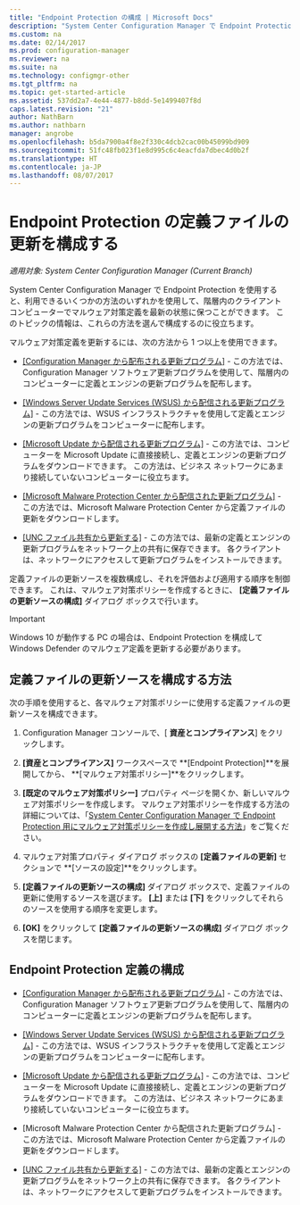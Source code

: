 ```yaml
---
title: "Endpoint Protection の構成 | Microsoft Docs"
description: "System Center Configuration Manager で Endpoint Protection を使用する方法を選択および構成し、クライアント コンピューターでマルウェア対策定義を最新の状態に保つ方法について説明します。"
ms.custom: na
ms.date: 02/14/2017
ms.prod: configuration-manager
ms.reviewer: na
ms.suite: na
ms.technology: configmgr-other
ms.tgt_pltfrm: na
ms.topic: get-started-article
ms.assetid: 537dd2a7-4e44-4877-b8dd-5e1499407f8d
caps.latest.revision: "21"
author: NathBarn
ms.author: nathbarn
manager: angrobe
ms.openlocfilehash: b5da7900a4f8e2f330c4dcb2cac00b45099bd909
ms.sourcegitcommit: 51fc48fb023f1e8d995c6c4eacfda7dbec4d0b2f
ms.translationtype: HT
ms.contentlocale: ja-JP
ms.lasthandoff: 08/07/2017
---
```

#  <a name="configure-definition-updates-for-endpoint-protection"></a>Endpoint Protection の定義ファイルの更新を構成する  

*適用対象: System Center Configuration Manager (Current Branch)*

 System Center Configuration Manager で Endpoint Protection を使用すると、利用できるいくつかの方法のいずれかを使用して、階層内のクライアント コンピューターでマルウェア対策定義を最新の状態に保つことができます。 このトピックの情報は、これらの方法を選んで構成するのに役立ちます。

 マルウェア対策定義を更新するには、次の方法から 1 つ以上を使用できます。

-   [[Configuration Manager から配布される更新プログラム]](endpoint-definitions-configmgr.md) - この方法では、Configuration Manager ソフトウェア更新プログラムを使用して、階層内のコンピューターに定義とエンジンの更新プログラムを配布します。

-   [[Windows Server Update Services (WSUS) から配信される更新プログラム]](endpoint-definitions-wsus.md) - この方法では、WSUS インフラストラクチャを使用して定義とエンジンの更新プログラムをコンピューターに配布します。

-   [[Microsoft Update から配信される更新プログラム]](endpoint-definitions-microsoft-updates.md) - この方法では、コンピューターを Microsoft Update に直接接続し、定義とエンジンの更新プログラムをダウンロードできます。 この方法は、ビジネス ネットワークにあまり接続していないコンピューターに役立ちます。

-   [[Microsoft Malware Protection Center から配信された更新プログラム]](endpoint-definitions-protection-center.md) - この方法では、Microsoft Malware Protection Center から定義ファイルの更新をダウンロードします。

-   [[UNC ファイル共有から更新する]](endpoint-definitions-network.md) - この方法では、最新の定義とエンジンの更新プログラムをネットワーク上の共有に保存できます。 各クライアントは、ネットワークにアクセスして更新プログラムをインストールできます。

 定義ファイルの更新ソースを複数構成し、それを評価および適用する順序を制御できます。 これは、マルウェア対策ポリシーを作成するときに、 **[定義ファイルの更新ソースの構成]** ダイアログ ボックスで行います。

> [!IMPORTANT]
>  Windows 10 が動作する PC の場合は、Endpoint Protection を構成して Windows Defender のマルウェア定義を更新する必要があります。

## <a name="how-to-configure-definition-update-sources"></a>定義ファイルの更新ソースを構成する方法
 次の手順を使用すると、各マルウェア対策ポリシーに使用する定義ファイルの更新ソースを構成できます。

1.  Configuration Manager コンソールで、[ **資産とコンプライアンス**] をクリックします。

2.  **[資産とコンプライアンス]** ワークスペースで **[Endpoint Protection]**を展開してから、 **[マルウェア対策ポリシー]**をクリックします。

3.  **[既定のマルウェア対策ポリシー]** プロパティ ページを開くか、新しいマルウェア対策ポリシーを作成します。 マルウェア対策ポリシーを作成する方法の詳細については、「[System Center Configuration Manager で Endpoint Protection 用にマルウェア対策ポリシーを作成し展開する方法](endpoint-antimalware-policies.md)」をご覧ください。

4.  マルウェア対策プロパティ ダイアログ ボックスの **[定義ファイルの更新]** セクションで **[ソースの設定]**をクリックします。

5.  **[定義ファイルの更新ソースの構成]** ダイアログ ボックスで、定義ファイルの更新に使用するソースを選びます。 **[上]** または **[下]** をクリックしてそれらのソースを使用する順序を変更します。

6.  **[OK]** をクリックして **[定義ファイルの更新ソースの構成]** ダイアログ ボックスを閉じます。

## <a name="configure-endpoint-protection-definitions"></a>Endpoint Protection 定義の構成

-   [[Configuration Manager から配布される更新プログラム]](endpoint-definitions-configmgr.md) - この方法では、Configuration Manager ソフトウェア更新プログラムを使用して、階層内のコンピューターに定義とエンジンの更新プログラムを配布します。

-   [[Windows Server Update Services (WSUS) から配信される更新プログラム]](endpoint-definitions-wsus.md) - この方法では、WSUS インフラストラクチャを使用して定義とエンジンの更新プログラムをコンピューターに配布します。

-   [[Microsoft Update から配信される更新プログラム]](endpoint-definitions-microsoft-updates.md) - この方法では、コンピューターを Microsoft Update に直接接続し、定義とエンジンの更新プログラムをダウンロードできます。 この方法は、ビジネス ネットワークにあまり接続していないコンピューターに役立ちます。

-   [Microsoft Malware Protection Center から配信された更新プログラム] - この方法では、Microsoft Malware Protection Center から定義ファイルの更新をダウンロードします。

-   [[UNC ファイル共有から更新する]](endpoint-definitions-network.md) - この方法では、最新の定義とエンジンの更新プログラムをネットワーク上の共有に保存できます。 各クライアントは、ネットワークにアクセスして更新プログラムをインストールできます。
